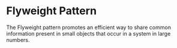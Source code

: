 # Flyweight Pattern

The Flyweight pattern promotes an efficient way to share common information present in small objects that occur in a system in large numbers.

